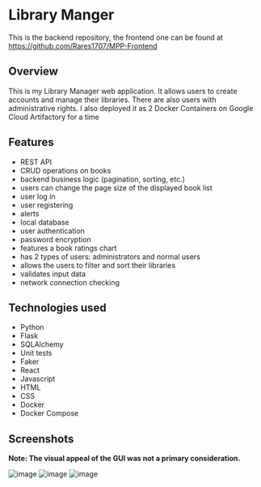 # Library Manger

This is the backend repository, the frontend one can be found at https://github.com/Rares1707/MPP-Frontend

## Overview
This is my Library Manager web application. It allows users to create accounts and manage their libraries. There are also users with administrative rights. I also deployed it as 2 Docker Containers on Google Cloud Artifactory for a time

## Features
- REST API
- CRUD operations on books
- backend business logic (pagination, sorting, etc.)
- users can change the page size of the displayed book list
- user log in
- user registering
- alerts
- local database
- user authentication
- password encryption
- features a book ratings chart
- has 2 types of users: administrators and normal users
- allows the users to filter and sort their libraries
- validates input data
- network connection checking

## Technologies used
- Python
- Flask
- SQLAlchemy
- Unit tests 
- Faker
- React
- Javascript
- HTML
- CSS
- Docker
- Docker Compose

## Screenshots
**Note: The visual appeal of the GUI was not a primary consideration.**

![image](https://github.com/user-attachments/assets/d44d9897-c13b-463d-a807-42e59fdfbb9e)
![image](https://github.com/user-attachments/assets/ee2b1ee5-810a-4142-90af-e632e9af1d03)
![image](https://github.com/user-attachments/assets/82913ec9-ad4b-4cb2-9c6a-68a523b84400)













